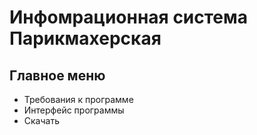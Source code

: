 # Инфомрационная система Парикмахерская
## Главное меню
- Требования к программе
- Интерфейс программы
- Скачать
